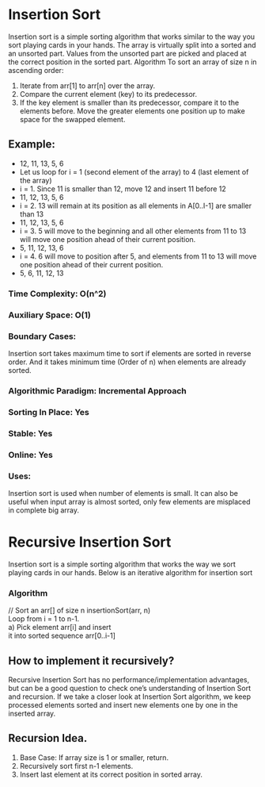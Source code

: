 # Insertion Sort
Insertion sort is a simple sorting algorithm that works similar to the way you sort playing cards in your hands. The array is virtually split into a sorted and an unsorted part. Values from the unsorted part are picked and placed at the correct position in the sorted part.
Algorithm 
To sort an array of size n in ascending order: 
1. Iterate from arr[1] to arr[n] over the array. 
2. Compare the current element (key) to its predecessor. 
3. If the key element is smaller than its predecessor, compare it to the elements before. Move the greater elements one position up to make space for the swapped element.
## Example: 
* 12, 11, 13, 5, 6
* Let us loop for i = 1 (second element of the array) to 4 (last element of the array)
* i = 1. Since 11 is smaller than 12, move 12 and insert 11 before 12 
* 11, 12, 13, 5, 6
* i = 2. 13 will remain at its position as all elements in A[0..I-1] are smaller than 13 
* 11, 12, 13, 5, 6
* i = 3. 5 will move to the beginning and all other elements from 11 to 13 will move one position ahead of their current position. 
* 5, 11, 12, 13, 6
* i = 4. 6 will move to position after 5, and elements from 11 to 13 will move one position ahead of their current position. 
* 5, 6, 11, 12, 13 

### Time Complexity: O(n^2) 
### Auxiliary Space: O(1)
### Boundary Cases: 
Insertion sort takes maximum time to sort if elements are sorted in reverse order. And it takes minimum time (Order of n) when elements are already sorted.
### Algorithmic Paradigm: Incremental Approach
### Sorting In Place: Yes
### Stable: Yes
### Online: Yes
### Uses: 
Insertion sort is used when number of elements is small. It can also be useful when input array is almost sorted, only few elements are misplaced in complete big array.



# Recursive Insertion Sort
Insertion sort is a simple sorting algorithm that works the way we sort playing cards in our hands.
Below is an iterative algorithm for insertion sort
### Algorithm 
// Sort an arr[] of size n
insertionSort(arr, n)  
    Loop from i = 1 to n-1.  
       a) Pick element arr[i] and insert  
          it into sorted sequence arr[0..i-1]  

## How to implement it recursively? 
Recursive Insertion Sort has no performance/implementation advantages, but can be a good question to check one’s understanding of Insertion Sort and recursion.
If we take a closer look at Insertion Sort algorithm, we keep processed elements sorted and insert new elements one by one in the inserted array.
## Recursion Idea. 

1. Base Case: If array size is 1 or smaller, return.
2. Recursively sort first n-1 elements.
3. Insert last element at its correct position in sorted array.
